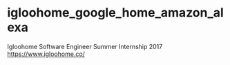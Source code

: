 # igloohome_google_home_amazon_alexa
Igloohome Software Engineer Summer Internship 2017
https://www.igloohome.co/
